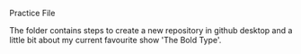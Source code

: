 Practice File

The folder contains steps to create a new repository in github desktop and a little bit about my current favourite show 'The Bold Type'.